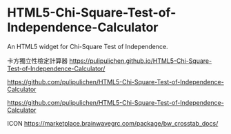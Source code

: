 # HTML5-Chi-Square-Test-of-Independence-Calculator
An HTML5 widget for Chi-Square Test of Independence.

卡方獨立性檢定計算器
https://pulipulichen.github.io/HTML5-Chi-Square-Test-of-Independence-Calculator/

https://github.com/pulipulichen/HTML5-Chi-Square-Test-of-Independence-Calculator

https://github.com/pulipulichen/HTML5-Chi-Square-Test-of-Independence-Calculator

ICON
https://marketplace.brainwavegrc.com/package/bw_crosstab_docs/